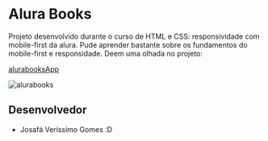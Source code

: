 # Alura Books

Projeto desenvolvido durante o curso de HTML e CSS: responsividade com mobile-first da alura. Pude aprender bastante sobre os fundamentos do mobile-first e responsidade. Deem uma olhada no projeto:

[alurabooksApp](https://josafaverissimo-alura-books.vercel.app)

![alurabooks](https://github.com/josafaverissimo/alura-books/assets/50150682/7491b2b7-798e-4ad1-b69d-05db74683a96)



## Desenvolvedor
* Josafá Veríssimo Gomes :D
